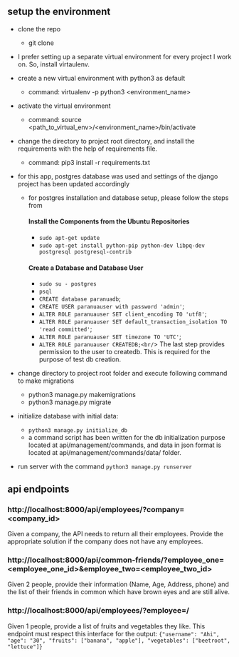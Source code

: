 ## setup the environment
- clone the repo
    - git clone 
- I prefer setting up a separate virtual environment for every project I work on. So, install virtaulenv.
- create a new virtual environment with python3 as default
    - command: virtualenv -p python3 <environment_name>
- activate the virtual environment
    - command: source <path_to_virtual_env>/<environment_name>/bin/activate
- change the directory to project root directory, and install the requirements with the help of requirements file.
    - command: pip3 install -r requirements.txt
- for this app, postgres database was used and settings of the django project has been updated accordingly
    - for postgres installation and database setup, please follow the steps from 
        #### Install the Components from the Ubuntu Repositories
        - `sudo apt-get update`
        - `sudo apt-get install python-pip python-dev libpq-dev postgresql postgresql-contrib`
        
        #### Create a Database and Database User
        - `sudo su - postgres`
        - `psql`
        - `CREATE database paranuadb`;
        - `CREATE USER paranuauser with password 'admin'`;
        - `ALTER ROLE paranuauser SET client_encoding TO 'utf8'`;
        - `ALTER ROLE paranuauser SET default_transaction_isolation TO 'read committed'`;
        - `ALTER ROLE paranuauser SET timezone TO 'UTC'`;
        - `ALTER ROLE paranuauser CREATEDB;<br/`>
    The last step provides permission to the user to createdb. This is required for the purpose of test db creation.
- change directory to project root folder and execute following command to make migrations
    - python3 manage.py makemigrations
    - python3 manage.py migrate

- initialize database with initial data:
    - `python3 manage.py initialize_db`
    - a command script has been written for the db initialization purpose located at api/management/commands, and 
    data in json format is located at api/management/commands/data/ folder.
    
- run server with the command  `python3 manage.py runserver` 

## api endpoints

### http://localhost:8000/api/employees/?company=<company_id>
Given a company, the API needs to return all their employees. Provide the appropriate solution if the company does not 
have any employees.

### http://localhost:8000/api/common-friends/?employee_one=<employee_one_id>&employee_two=<employee_two_id>
Given 2 people, provide their information (Name, Age, Address, phone) and the list of their friends in common which 
have brown eyes and are still alive.

### http://localhost:8000/api/employees/?employee=<index>/
Given 1 people, provide a list of fruits and vegetables they like. This endpoint must respect this interface for the 
output: `{"username": "Ahi", "age": "30", "fruits": ["banana", "apple"], "vegetables": ["beetroot", "lettuce"]}`
